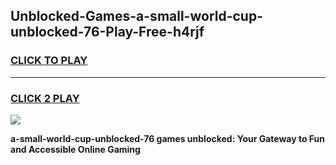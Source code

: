 
## Unblocked-Games-a-small-world-cup-unblocked-76-Play-Free-h4rjf
<h3>
<a href="https://premium76.site?title=a-small-world-cup-unblocked-76&ref=23A">CLICK TO PLAY</a></h3>
<hr>

<h3>
<a href="https://premium76.site?title=a-small-world-cup-unblocked-76&ref=23A">CLICK 2 PLAY</a>
  
</h3>

<a href="https://premium76.site?title=a-small-world-cup-unblocked-76&ref=23A"><img src="https://clearcache.store/games.png"></a>


**a-small-world-cup-unblocked-76 games unblocked: Your Gateway to Fun and Accessible Online Gaming**
